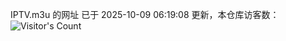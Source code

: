 IPTV.m3u 的网址 已于 2025-10-09 06:19:08 更新，本仓库访客数：![Visitor's Count](https://profile-counter.glitch.me/hero1898_tv/count.svg)
